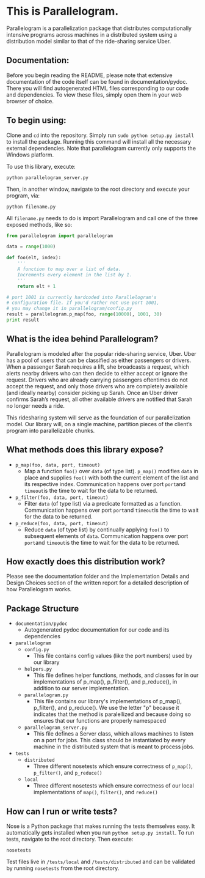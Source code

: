 # This is Parallelogram.

Parallelogram is a parallelization package that distributes computationally intensive programs across machines in a distributed system using a distribution model similar to that of the ride-sharing service Uber.

## Documentation:

Before you begin reading the README, please note that extensive documentation of the code itself can be found in documentation/pydoc. There you will find autogenerated HTML files corresponding to our code and dependencies. To view these files, simply open them in your web browser of choice.

## To begin using:

Clone and `cd` into the repository. Simply run `sudo python setup.py install` to install the package. Running this command will install all the necessary external dependencies. Note that parallelogram currently only supports the Windows platform.

To use this library, execute:

`python parallelogram_server.py`

Then, in another window, navigate to the root directory and execute your program, via:

`python filename.py`

All `filename.py` needs to do is import Parallelogram and call one of the three exposed methods, like so:

```python
from parallelogram import parallelogram

data = range(1000)

def foo(elt, index):
	'''
	A function to map over a list of data.
	Increments every element in the list by 1.
	'''
	return elt + 1

# port 1001 is currently hardcoded into Parallelogram's
# configuration file. If you'd rather not use port 1001,
# you may change it in parallelogram/config.py
result = parallelogram.p_map(foo, range(10000), 1001, 30)
print result
```

## What is the idea behind Parallelogram?

Parallelogram is modeled after the popular ride-sharing service, Uber. Uber has a pool of users that can be classified as
either passengers or drivers. When a passenger Sarah requires a lift, she broadcasts a request, which alerts nearby drivers who can then decide to either accept or ignore the request. Drivers who are already carrying passengers oftentimes do not accept the request, and only those drivers who are completely available (and ideally nearby) consider picking up Sarah. Once an Uber driver confirms Sarah’s request, all other available drivers are notified that Sarah no longer needs a ride.

This ride­sharing system will serve as the foundation of our parallelization model. Our library will, on a single machine, partition pieces of the client’s program into parallelizable chunks.

## What methods does this library expose?
* `p_map(foo, data, port, timeout)`
    * Map a function `foo()` over `data` (of type list). `p_map()` modifies `data` in place
and supplies `foo()` with both the current element of the list and its
respective index. Communication happens over port `port`and `timeout`is the time to wait for the data to be returned. 
* `p_filter(foo, data, port, timeout)`
    * Filter `data` (of type list) via a predicate formatted as a function. Communication happens over port `port`and `timeout`is the time to wait for the data to be returned. 
* `p_reduce(foo, data, port, timeout)`
    * Reduce `data` (of type list) by continually applying `foo()` to subsequent
	elements of `data`. Communication happens over port `port`and `timeout`is the time to wait for the data to be returned. 

## How exactly does this distribution work?
Please see the documentation folder and the Implementation Details and Design Choices section of the written report for a detailed description of how Parallelogram works. 

## Package Structure

* `documentation/pydoc`
	* Autogenerated pydoc documentation for our code and its dependencies
* `parallelogram`
	* `config.py`
		* This file contains config values (like the port numbers) used by our library
	* `helpers.py`
		* This file defines helper functions, methods, and classes for in our implementations of p_map(), p_filter(), and p_reduce(), in addition to our server implementation.
	* `parallelogram.py`
		* This file contains our library's implementations of p_map(), p_filter(), and p_reduce(). We use the letter "p" because it indicates that the method is paralellized and because doing so ensures that our functions are properly namespaced
	* `parallelogram_server.py`
		* This file defines a Server class, which allows machines to listen on a port for jobs. This class should be instantiated by every machine in the distributed system that is meant to process jobs.
* `tests`
	* `distributed`
		* Three different nosetests which ensure correctness of `p_map()`, `p_filter()`, and `p_reduce()`
	* `local`
		* Three different nosetests which ensure correctness of our local implementations of `map()`,
				`filter()`, and `reduce()`

## How can I run or write tests?

Nose is a Python package that makes running the tests themselves easy. It automatically gets installed when you run `python setup.py install`. To run tests, navigate to the root directory. Then execute:

`nosetests`

Test files live in `/tests/local` and `/tests/distributed` and can be validated by running `nosetests` from the root directory.